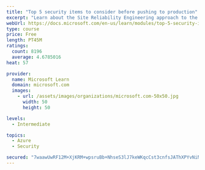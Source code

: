 ```yaml
---
title: "Top 5 security items to consider before pushing to production"
excerpt: "Learn about the Site Reliability Engineering approach to the challenge of assuring reliability and gain a better understanding of why it matters."
webUrl: https://docs.microsoft.com/en-us/learn/modules/top-5-security-items-to-consider/
type: course
price: Free
length: PT45M
ratings:
  count: 8196
  average: 4.6785016
heat: 57

provider:
  name: Microsoft Learn
  domain: microsoft.com
  images:
    - url: /assets/images/organizations/microsoft.com-50x50.jpg
      width: 50
      height: 50

levels:
  - Intermediate

topics:
  - Azure
  - Security

secured: "7waawUwRF12M+XjKRM+wpsruBb+NhseS3lJ7keWKqcCst3cnfsJAThXPYvNiNt0KbgwtW7CnGG5PETnKxM73LbKme6V1LuCBGBKZAq3HF/UTAwiOCYnA/OT0z1COuxm3LBTVAqnY8SCSqgVF69VHRdH8QLJBZMHpr8Xn3OXcOc1mn7B7uuNLuHnZLBp2WyHLxOzFXbC2TgBGVBguDYBgGdn40OCLJGUeZVJAENC/jOZAVWm5GfKmhaV2YlLQWrOH59jcu6ldfozLH4RSDk5yTDpiaNXP5kq0BKD9a6Oj2NGN2WHe/uuU2ojJe+IBjnuVvCbu1opf/wqfPAXD2zG32GEHgl72dQnW55vQqw6LcFPFiINB/Clsvrbx1rdHFMXGwOYUeAN0PhlulPvIz++sLg4HDMJjzF3ieB54cZH5Org=;cVRnmJAmyCWHZIQCy7D5jA=="
---
```


